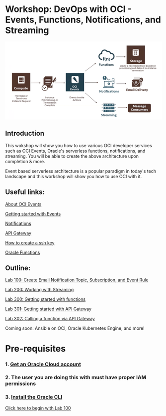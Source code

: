 # Workshop: DevOps with OCI - Events, Functions, Notifications, and Streaming

![](screenshots/99.png)


## Introduction

This wokshop will show you how to use various OCI developer services such as OCI Events, Oracle's serverless functions, notifications, and streaming. You will be able to create the above architecture upon completion & more.

Event based serverless architecture is a popular paradigm in today's tech landscape and this workshop will show you how to use OCI with it.

## Useful links:
[About OCI Events](https://docs.cloud.oracle.com/en-us/iaas/Content/Events/Concepts/eventsoverview.htm)

[Getting started with Events](https://docs.cloud.oracle.com/en-us/iaas/Content/Events/Concepts/eventsgetstarted.htm)

[Notifications](https://docs.cloud.oracle.com/en-us/iaas/Content/Notification/Concepts/notificationoverview.htm)

[API Gateway](https://www.oracle.com/cloud/cloud-native/api-gateway/)

[How to create a ssh key](https://www.oracle.com/webfolder/technetwork/tutorials/obe/cloud/javaservice/JCS/JCS_SSH/create_sshkey.html)

[Oracle Functions](https://www.youtube.com/watch?v=ZJKviWdo-Ec)

## Outline:
[Lab 100: Create Email Notification Topic, Subscription, and Event Rule](https://github.com/GaryHostt/OCI_DevOps/blob/master/Lab100.md)

[Lab 200: Working with Streaming](https://github.com/GaryHostt/OCI_DevOps/blob/master/Lab200.md)

[Lab 300: Getting started with functions](https://github.com/GaryHostt/OCI_DevOps/blob/master/Lab300a.md)

[Lab 301: Getting started with API Gateway](https://github.com/GaryHostt/OCI_DevOps/blob/master/Lab301.md)

[Lab 302: Calling a function via API Gateway](https://github.com/GaryHostt/OCI_DevOps/blob/master/Lab302.md)

Coming soon: Ansible on OCI, Oracle Kubernetes Engine, and more!

# Pre-requisites

### 1. [Get an Oracle Cloud account](https://www.oracle.com/cloud/free/)
### 2. The user you are doing this with must have proper IAM permissions 
### 3. [Install the Oracle CLI](https://docs.cloud.oracle.com/en-us/iaas/Content/API/SDKDocs/cliinstall.htm)

[Click here to begin with Lab 100](https://github.com/GaryHostt/OCI_DevOps/blob/master/Lab100.md)






